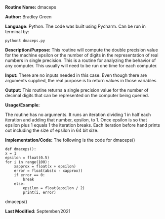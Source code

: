 
**Routine Name:**           dmaceps

**Author:** Bradley Green

**Language:** Python. The code was built using Pycharm. Can be run in terminal by:


    python3 dmaceps.py


**Description/Purpose:** This routine will compute the double precision value for the machine epsilon or the number of digits
in the representation of real numbers in single precision. This is a routine for analyzing the behavior of any computer. This
usually will need to be run one time for each computer.

**Input:** There are no inputs needed in this case. Even though there are arguments supplied, the real purpose is to
return values in those variables.

**Output:** This routine returns a single precision value for the number of decimal digits that can be represented on the
computer being queried.

**Usage/Example:**

The routine has no arguments.  It runs an iteration dividing 1 in half each iteration and adding that number, epsilon, to 1.  Once epsilon is so that 
epsilon plus 1 equals 1 the iteration breaks.  Each iteration before hand prints out including the size of epsilon in 64 bit size. 



**Implementation/Code:** The following is the code for dmaceps()

    def dmaceps():
    x = 1
    epsilon = float(0.5)
    for i in range(100):
        xapprox = float(x + epsilon)
        error = float(abs(x - xapprox))
        if error == 0:
            break
        else:
            epsilon = float(epsilon / 2)
            print(i, error)

dmaceps()



**Last Modified:** September/2021

